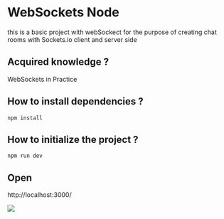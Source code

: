 # WebSockets Node 

this is a basic project with webSockect for the purpose of creating chat rooms with Sockets.io client and server side

 ## Acquired knowledge ? 
  WebSockets in Practice 

## How to install dependencies ?
    npm install

## How to initialize the project ?
    npm run dev


## Open 
http://localhost:3000/


<img src="https://www.nilebits.com/wp-content/uploads/2023/07/Websocket-Handshaking-Explained-Understanding-the-Key-to-Real-Time-Communication.png">